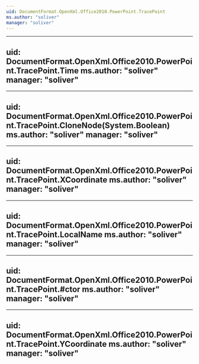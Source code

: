 ```yaml
---
uid: DocumentFormat.OpenXml.Office2010.PowerPoint.TracePoint
ms.author: "soliver"
manager: "soliver"
---
```


---
uid: DocumentFormat.OpenXml.Office2010.PowerPoint.TracePoint.Time
ms.author: "soliver"
manager: "soliver"
---

---
uid: DocumentFormat.OpenXml.Office2010.PowerPoint.TracePoint.CloneNode(System.Boolean)
ms.author: "soliver"
manager: "soliver"
---

---
uid: DocumentFormat.OpenXml.Office2010.PowerPoint.TracePoint.XCoordinate
ms.author: "soliver"
manager: "soliver"
---

---
uid: DocumentFormat.OpenXml.Office2010.PowerPoint.TracePoint.LocalName
ms.author: "soliver"
manager: "soliver"
---

---
uid: DocumentFormat.OpenXml.Office2010.PowerPoint.TracePoint.#ctor
ms.author: "soliver"
manager: "soliver"
---

---
uid: DocumentFormat.OpenXml.Office2010.PowerPoint.TracePoint.YCoordinate
ms.author: "soliver"
manager: "soliver"
---
